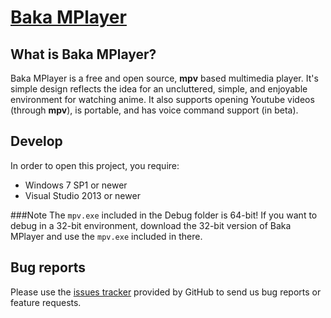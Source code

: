 # [Baka MPlayer](http://bakamplayer.u8sand.net)

## What is Baka MPlayer?

Baka MPlayer is a free and open source, **mpv** based multimedia player.
It's simple design reflects the idea for an uncluttered, simple, and enjoyable environment for watching anime.
It also supports opening Youtube videos (through **mpv**), is portable, and has voice command support (in beta).

## Develop

In order to open this project, you require:

* Windows 7 SP1 or newer
* Visual Studio 2013 or newer

###Note
The `mpv.exe` included in the Debug folder is 64-bit!
If you want to debug in a 32-bit environment, download the 32-bit version of
Baka MPlayer and use the `mpv.exe` included in there.

## Bug reports

Please use the [issues tracker](https://github.com/godly-devotion/Baka-MPlayer/issues) provided by GitHub to send us bug reports or
feature requests.